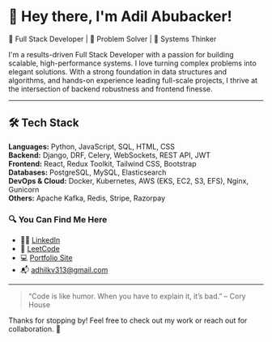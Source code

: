 # 👋 Hey there, I'm Adil Abubacker!

🚀 Full Stack Developer | 🧠 Problem Solver | 🔧 Systems Thinker

I'm a results-driven Full Stack Developer with a passion for building scalable, high-performance systems. I love turning complex problems into elegant solutions. With a strong foundation in data structures and algorithms, and hands-on experience leading full-scale projects, I thrive at the intersection of backend robustness and frontend finesse.

---

## 🛠️ Tech Stack

**Languages:** Python, JavaScript, SQL, HTML, CSS  
**Backend:** Django, DRF, Celery, WebSockets, REST API, JWT  
**Frontend:** React, Redux Toolkit, Tailwind CSS, Bootstrap  
**Databases:** PostgreSQL, MySQL, Elasticsearch  
**DevOps & Cloud:** Docker, Kubernetes, AWS (EKS, EC2, S3, EFS), Nginx, Gunicorn  
**Others:** Apache Kafka, Redis, Stripe, Razorpay


### 🔍 You Can Find Me Here

- 🧑‍💼 [LinkedIn](https://www.linkedin.com/in/adil-abubacker-a63598232)
- 🧠 [LeetCode](https://leetcode.com/adil_28p/)
- 💻 [Portfolio Site](https://www.rentezy.homes)
- 📬 adhilkv313@gmail.com

---


> “Code is like humor. When you have to explain it, it’s bad.” – Cory House

Thanks for stopping by! Feel free to check out my work or reach out for collaboration. 🌟

